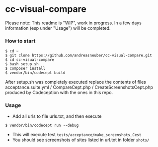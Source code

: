 # cc-visual-compare

Please note: This readme is "WIP", work in progress. In a few days information (esp under "Usage") will be completed.

### How to start
```
$ cd ~
$ git clone https://github.com/andreasneuber/cc-visual-compare.git
$ cd cc-visual-compare
$ bash setup.sh
$ composer install
$ vendor/bin/codecept build
```

After setup.sh was completely executed replace the contents of files acceptance.suite.yml / CompareCept.php / CreateScreenshotsCept.php produced by Codeception with the ones in this repo.

### Usage
- Add all urls to file urls.txt, and then execute
```
$ vendor/bin/codecept run --debug
```
- This will execute test `tests/acceptance/make_screenshots_Cest`
- You should see screenshots of sites listed in url.txt in folder `shots/`